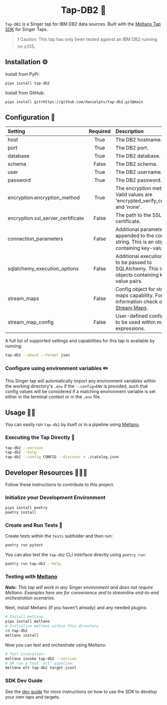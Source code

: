 <h1 align="center">Tap-DB2 👑</h1>

`Tap-DB2` is a Singer tap for IBM DB2 data sources. Built with the [Meltano Tap SDK](https://sdk.meltano.com) for Singer Taps.

> ❗️ Caution: This tap has only been tested against an IBM DB2 running on z/OS.

## Installation ⚙️

Install from PyPi:

```bash
pipx install tap-db2
```

Install from GitHub:

```bash
pipx install git+https://github.com/danielptv/tap-db2.git@main
```

## Configuration 📝

| Setting                           | Required | Description                                                                                                                                 |
| :-------------------------------- | :------: | :------------------------------------------------------------------------------------------------------------------------------------------ |
| host                              |   True   | The DB2 hostname.                                                                                                                           |
| port                              |   True   | The DB2 port.                                                                                                                               |
| database                          |   True   | The DB2 database.                                                                                                                           |
| schema                            |  False   | The DB2 schema.                                                                                                                             |
| user                              |   True   | The DB2 username.                                                                                                                           |
| password                          |   True   | The DB2 password.                                                                                                                           |
| encryption.encryption_method      |   True   | The encryption method. Valid values are 'encrypted_verify_certificate' and 'none'.                                                          |
| encryption.ssl_server_certificate |  False   | The path to the SSL server certificate.                                                                                                     |
| connection_parameters             |  False   | Additional parameters to be appended to the connection string. This is an objects containing key-value pairs.                               |
| sqlalchemy_execution_options      |  False   | Additional execution options to be passed to SQLAlchemy. This is an objects containing key-value pairs.                                     |
| stream_maps                       |  False   | Config object for stream maps capability. For more information check out [Stream Maps](https://sdk.meltano.com/en/latest/stream_maps.html). |
| stream_map_config                 |  False   | User-defined config values to be used within map expressions.                                                                               |

A full list of supported settings and capabilities for this
tap is available by running:

```bash
tap-db2 --about --format json
```

### Configure using environment variables ✏️

This Singer tap will automatically import any environment variables within the working directory's
`.env` if the `--config=ENV` is provided, such that config values will be considered if a matching
environment variable is set either in the terminal context or in the `.env` file.

## Usage 👷‍♀️

You can easily run `tap-db2` by itself or in a pipeline using [Meltano](https://meltano.com/).

### Executing the Tap Directly 🔨

```bash
tap-db2 --version
tap-db2 --help
tap-db2 --config CONFIG --discover > ./catalog.json
```

## Developer Resources 👩🏼‍💻

Follow these instructions to contribute to this project.

### Initialize your Development Environment

```bash
pipx install poetry
poetry install
```

### Create and Run Tests 🧪

Create tests within the `tests` subfolder and
  then run:

```bash
poetry run pytest
```

You can also test the `tap-db2` CLI interface directly using `poetry run`:

```bash
poetry run tap-db2 --help
```

### Testing with [Meltano](https://www.meltano.com)

_**Note:** This tap will work in any Singer environment and does not require Meltano.
Examples here are for convenience and to streamline end-to-end orchestration scenarios._

Next, install Meltano (if you haven't already) and any needed plugins:

```bash
# Install meltano
pipx install meltano
# Initialize meltano within this directory
cd tap-db2
meltano install
```

Now you can test and orchestrate using Meltano:

```bash
# Test invocation:
meltano invoke tap-db2 --version
# OR run a test `elt` pipeline:
meltano elt tap-db2 target-jsonl
```

### SDK Dev Guide

See the [dev guide](https://sdk.meltano.com/en/latest/dev_guide.html) for more instructions on how to use the SDK to
develop your own taps and targets.
